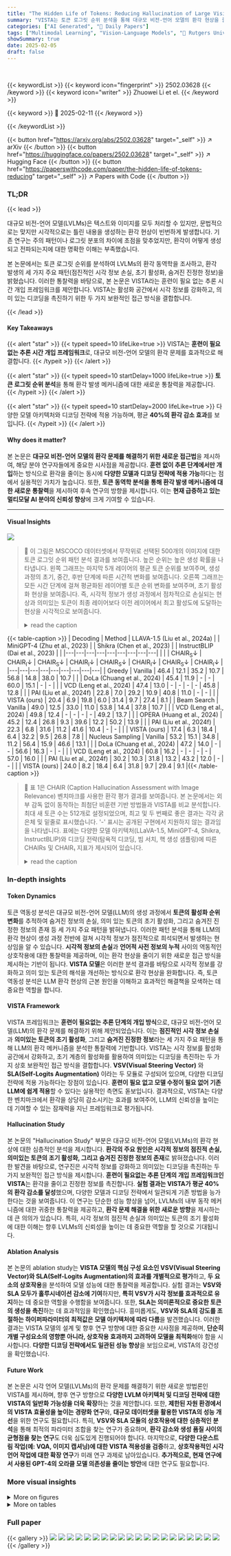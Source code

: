 ```yaml
---
title: "The Hidden Life of Tokens: Reducing Hallucination of Large Vision-Language Models via Visual Information Steering"
summary: "VISTA는 토큰 로그릿 순위 분석을 통해 대규모 비전-언어 모델의 환각 현상을 줄이는 훈련 없는 추론 시간 개입 프레임워크입니다."
categories: ["AI Generated", "🤗 Daily Papers"]
tags: ["Multimodal Learning", "Vision-Language Models", "🏢 Rutgers University",]
showSummary: true
date: 2025-02-05
draft: false
---
```


<br>

{{< keywordList >}}
{{< keyword icon="fingerprint" >}} 2502.03628 {{< /keyword >}}
{{< keyword icon="writer" >}} Zhuowei Li et el. {{< /keyword >}}
 
{{< keyword >}} 🤗 2025-02-11 {{< /keyword >}}
 
{{< /keywordList >}}

{{< button href="https://arxiv.org/abs/2502.03628" target="_self" >}}
↗ arXiv
{{< /button >}}
{{< button href="https://huggingface.co/papers/2502.03628" target="_self" >}}
↗ Hugging Face
{{< /button >}}
{{< button href="https://paperswithcode.com/paper/the-hidden-life-of-tokens-reducing" target="_self" >}}
↗ Papers with Code
{{< /button >}}




### TL;DR


{{< lead >}}

대규모 비전-언어 모델(LVLMs)은 텍스트와 이미지를 모두 처리할 수 있지만, 문법적으로는 맞지만 시각적으로는 틀린 내용을 생성하는 환각 현상이 빈번하게 발생합니다. 기존 연구는 주의 패턴이나 로그릿 분포의 차이에 초점을 맞추었지만, 환각이 어떻게 생성되고 전파되는지에 대한 명확한 이해는 부족했습니다.

본 논문에서는 토큰 로그릿 순위를 분석하여 LVLMs의 환각 동역학을 조사하고, 환각 발생의 세 가지 주요 패턴(점진적인 시각 정보 손실, 초기 활성화, 숨겨진 진정한 정보)을 밝혔습니다. 이러한 통찰력을 바탕으로, 본 논문은 VISTA라는 훈련이 필요 없는 추론 시간 개입 프레임워크를 제안합니다. VISTA는 활성화 공간에서 시각 정보를 강화하고, 의미 있는 디코딩을 촉진하기 위한 두 가지 보완적인 접근 방식을 결합합니다.

{{< /lead >}}


#### Key Takeaways

{{< alert "star" >}}
{{< typeit speed=10 lifeLike=true >}} VISTA는 **훈련이 필요 없는 추론 시간 개입 프레임워크**로, 대규모 비전-언어 모델의 환각 문제를 효과적으로 해결합니다. {{< /typeit >}}
{{< /alert >}}

{{< alert "star" >}}
{{< typeit speed=10 startDelay=1000 lifeLike=true >}} **토큰 로그릿 순위 분석**을 통해 환각 발생 메커니즘에 대한 새로운 통찰력을 제공합니다. {{< /typeit >}}
{{< /alert >}}

{{< alert "star" >}}
{{< typeit speed=10 startDelay=2000 lifeLike=true >}} 다양한 모델 아키텍처와 디코딩 전략에 적용 가능하며, 평균 **40%의 환각 감소 효과**를 보입니다. {{< /typeit >}}
{{< /alert >}}

#### Why does it matter?
본 논문은 **대규모 비전-언어 모델의 환각 문제를 해결하기 위한 새로운 접근법**을 제시하여, 해당 분야 연구자들에게 중요한 시사점을 제공합니다. **훈련 없이 추론 단계에서만 개입**하는 방식으로 환각을 줄이는 동시에 **다양한 모델과 디코딩 전략에 적용 가능**하다는 점에서 실용적인 가치가 높습니다. 또한, **토큰 동역학 분석을 통해 환각 발생 메커니즘에 대한 새로운 통찰력**을 제시하여 후속 연구의 방향을 제시합니다. 이는 **현재 급증하고 있는 멀티모달 AI 분야의 신뢰성 향상**에 크게 기여할 수 있습니다.

------
#### Visual Insights



![](https://arxiv.org/html/2502.03628/x3.png)

> 🔼 이 그림은 MSCOCO 데이터셋에서 무작위로 선택된 500개의 이미지에 대한 토큰 로그잇 순위 패턴 분석 결과를 보여줍니다.  높은 순위는 높은 생성 확률을 나타냅니다. 왼쪽 그래프는 마지막 5개 레이어의 평균 토큰 순위를 보여주며, 생성 과정의 초기, 중간, 후반 단계에 따른 시간적 변화를 보여줍니다. 오른쪽 그래프는 모든 시간 단계에 걸쳐 평균화된 레이어별 토큰 순위 변화를 보여주며, 초기 활성화 현상을 보여줍니다.  즉, 시각적 정보가 생성 과정에서 점차적으로 손실되는 현상과 의미있는 토큰이 최종 레이어보다 이전 레이어에서 최고 활성도에 도달하는 현상을 시각적으로 보여줍니다.
> <details>
> <summary>read the caption</summary>
> Figure 1: Analysis of token logits ranking patterns across 500 randomly selected images from MSCOCO dataset. Higher ranking indicates higher generation probability. Left: Average token ranking from the last five layers, showing temporal progression across early, mid, and late generation stages. Right: Layer-wise evolution of token rankings averaged across all time steps, demonstrating early-excitation phenomenon.
> </details>





{{< table-caption >}}
| Decoding | Method | LLAVA-1.5 (Liu et al., 2024a) |  | MiniGPT-4 (Zhu et al., 2023) |  | Shikra (Chen et al., 2023) |  | InstructBLIP (Dai et al., 2023) |  |
|---|---|---|---|---|---|---|---|---|
|  |  | CHAIR<sub>S</sub>↓ | CHAIR<sub>I</sub>↓ | CHAIR<sub>S</sub>↓ | CHAIR<sub>I</sub>↓ | CHAIR<sub>S</sub>↓ | CHAIR<sub>I</sub>↓ | CHAIR<sub>S</sub>↓ | CHAIR<sub>I</sub>↓ |
|---|---|---|---|---|---|---|---|---|
| Greedy | Vanilla | 46.4 | 12.1 | 35.2 | 10.7 | 56.8 | 14.8 | 38.0 | 10.7 |
|  | DoLa (Chuang et al., 2024) | 45.4 | 11.9 | - | - | 60.0 | 15.1 | - | - |
|  | VCD (Leng et al., 2024) | 47.4 | 13.0 | - | - | - | - | 45.8 | 12.8 |
|  | PAI (Liu et al., 2024f) | 22.8 | 7.0 | 29.2 | 10.9 | 40.8 | 11.0 | - | - |
|  | VISTA (ours) | 20.4 | 6.9 | 19.8 | 6.0 | 31.4 | 9.7 | 27.4 | 8.1 |
| Beam Search | Vanilla | 49.0 | 12.5 | 33.0 | 11.0 | 53.8 | 14.4 | 37.8 | 10.7 |
|  | VCD (Leng et al., 2024) | 49.8 | 12.4 | - | - | - | - | 49.2 | 13.7 |
|  | OPERA (Huang et al., 2024) | 45.2 | 12.4 | 26.8 | 9.3 | 39.6 | 12.2 | 50.2 | 13.9 |
|  | PAI (Liu et al., 2024f) | 22.3 | 6.8 | 31.6 | 11.2 | 41.6 | 10.4 | - | - |
|  | VISTA (ours) | 17.4 | 6.3 | 18.4 | 6.4 | 32.2 | 9.5 | 26.8 | 7.8 |
| Nucleus Sampling | Vanilla | 53.2 | 15.1 | 34.8 | 11.2 | 56.4 | 15.9 | 46.6 | 13.1 |
|  | DoLa (Chuang et al., 2024) | 47.2 | 14.0 | - | - | 56.6 | 16.3 | - | - |
|  | VCD (Leng et al., 2024) | 60.8 | 16.2 | - | - | - | - | 57.0 | 16.0 |
|  | PAI (Liu et al., 2024f) | 30.2 | 10.3 | 31.8 | 13.2 | 43.2 | 12.0 | - | - |
|  | VISTA (ours) | 24.0 | 8.2 | 18.4 | 6.4 | 31.8 | 9.7 | 29.4 | 9.1 |{{< /table-caption >}}

> 🔼 표 1은 CHAIR (Caption Hallucination Assessment with Image Relevance) 벤치마크를 사용한 환각 평가 결과를 보여줍니다.  본 논문에서는 외부 감독 없이 동작하는 최첨단 비훈련 기반 방법들과 VISTA를 비교 분석합니다. 최대 새 토큰 수는 512개로 설정되었으며, 최고 및 두 번째로 좋은 결과는 각각 굵은체 및 밑줄로 표시했습니다.  '-' 표시는 공개된 구현에서 지원하지 않는 결과임을 나타냅니다. 표에는 다양한 모델 아키텍처(LLaVA-1.5, MiniGPT-4, Shikra, InstructBLIP)와 디코딩 전략(탐욕적 디코딩, 빔 서치, 핵 생성 샘플링)에 따른 CHAIRs 및 CHAIR₁ 지표가 제시되어 있습니다.
> <details>
> <summary>read the caption</summary>
> Table 1: CHAIR hallucination evaluation results. We compare VISTA to state-of-the-art training-free methods that do not rely on external supervision. Maximum new token is set to 512. Best and second best results are bolded and underlined, respectively. “-” indicates the result is not supported by released implementation.
> </details>





### In-depth insights


#### Token Dynamics
토큰 역동성 분석은 대규모 비전-언어 모델(LLM)의 생성 과정에서 **토큰의 활성화 순위 변화**를 추적하여 숨겨진 정보의 손실, 의미 있는 토큰의 초기 활성화, 그리고 숨겨진 진정한 정보의 존재 등 세 가지 주요 패턴을 밝혀냅니다. 이러한 패턴 분석을 통해 LLM의 환각 현상이 생성 과정 전반에 걸쳐 시각적 정보가 점진적으로 희석되면서 발생하는 현상임을 알 수 있습니다. **시각적 정보의 손실**과 **언어적 사전 정보의 누적** 사이의 역동적인 상호작용에 대한 통찰력을 제공하며, 이는 환각 현상을 줄이기 위한 새로운 접근 방식을 제시하는 기반이 됩니다.  **VISTA 모델**은 이러한 분석 결과를 바탕으로 시각적 정보를 강화하고 의미 있는 토큰의 해석을 개선하는 방식으로 환각 현상을 완화합니다.  즉, 토큰 역동성 분석은 LLM 환각 현상의 근본 원인을 이해하고 효과적인 해결책을 모색하는 데 중요한 역할을 합니다.

#### VISTA Framework
VISTA 프레임워크는 **훈련이 필요없는 추론 단계의 개입 방식**으로, 대규모 비전-언어 모델(LLM)의 환각 문제를 해결하기 위해 제안되었습니다. 이는 **점진적인 시각 정보 손실**과 **의미있는 토큰의 초기 활성화**, 그리고 **숨겨진 진정한 정보**라는 세 가지 주요 패턴을 통해 LLM의 환각 메커니즘을 분석한 통찰력에 기반합니다.  VISTA는 시각 정보를 활성화 공간에서 강화하고, 초기 계층의 활성화를 활용하여 의미있는 디코딩을 촉진하는 두 가지 상호 보완적인 접근 방식을 결합합니다.  **VSV(Visual Steering Vector)** 와 **SLA(Self-Logits Augmentation)** 이라는 두 모듈로 구성되어 있으며, 다양한 디코딩 전략에 적용 가능하다는 장점이 있습니다.  **훈련이 필요 없고 모델 수정이 필요 없어 기존 LLM에 쉽게 적용**할 수 있다는 실용적인 측면도 돋보입니다.  결과적으로, VISTA는 다양한 벤치마크에서 환각을 상당히 감소시키는 효과를 보여주어, LLM의 신뢰성을 높이는 데 기여할 수 있는 잠재력을 지닌 프레임워크로 평가됩니다.

#### Hallucination Study
본 논문의 "Hallucination Study" 부분은 대규모 비전-언어 모델(LVLMs)의 환각 현상에 대한 심층적인 분석을 제시합니다. **환각의 주요 원인은 시각적 정보의 점진적 손실, 의미있는 토큰의 조기 활성화, 그리고 숨겨진 진정한 정보의 존재**로 밝혀졌습니다. 이러한 발견을 바탕으로, 연구진은 시각적 정보를 강화하고 의미있는 디코딩을 촉진하는 두 가지 보완적인 접근 방식을 제시합니다. **훈련이 필요없는 추론 단계의 개입 프레임워크인 VISTA**는 환각을 줄이고 진정한 정보를 촉진합니다.  **실험 결과는 VISTA가 평균 40%의 환각 감소를 달성**했으며, 다양한 모델과 디코딩 전략에서 일관되게 기존 방법을 능가한다는 것을 보여줍니다. 이 연구는 단순한 성능 향상을 넘어, LVLMs의 내부 동작 메커니즘에 대한 귀중한 통찰력을 제공하고, **환각 문제 해결을 위한 새로운 방향**을 제시하는 데 큰 의의가 있습니다. 특히, 시각 정보의 점진적 손실과 의미있는 토큰의 조기 활성화에 대한 이해는 향후 LVLMs의 신뢰성을 높이는 데 중요한 역할을 할 것으로 기대됩니다.

#### Ablation Analysis
본 논문의 ablation study는 **VISTA 모델의 핵심 구성 요소인 VSV(Visual Steering Vector)와 SLA(Self-Logits Augmentation)의 효과를 개별적으로 평가**하고, **두 요소의 상호작용**을 분석하여 모델 성능에 대한 통찰력을 제공합니다.  실험 결과는 **VSV와 SLA 모두가 홀루시네이션 감소에 기여**하지만, **특히 VSV가 시각 정보를 효과적으로 유지**하는 데 중요한 역할을 수행함을 보여줍니다.  또한, **SLA는 의미론적으로 중요한 토큰의 생성을 촉진**하는 데 효과적임을 확인했습니다.  흥미롭게도, **VSV와 SLA의 강도를 조절하는 하이퍼파라미터의 최적값은 모델 아키텍처에 따라 다름**을 발견했습니다.  이러한 결과는 VISTA 모델의 설계 및 향후 연구 방향에 대한 중요한 시사점을 제공하며, **단순히 개별 구성요소의 영향뿐 아니라, 상호작용 효과까지 고려하여 모델을 최적화**해야 함을 시사합니다.  **다양한 디코딩 전략에서도 일관된 성능 향상**을 보임으로써, VISTA의 강건성을 확인했습니다.

#### Future Work
본 논문은 시각 언어 모델(LVLMs)의 환각 문제를 해결하기 위한 새로운 방법론인 VISTA를 제시하며, 향후 연구 방향으로 **다양한 LVLM 아키텍처 및 디코딩 전략에 대한 VISTA의 일반화 가능성을 더욱 확장**하는 것을 제안합니다.  또한, **제한된 자원 환경에서의 VISTA 효율성을 높이는 경량화 연구**와, **대규모 데이터셋을 활용한 VISTA의 성능 개선**을 위한 연구도 필요합니다. 특히, **VSV와 SLA 모듈의 상호작용에 대한 심층적인 분석**을 통해 최적의 파라미터 조합을 찾는 연구가 중요하며, **환각 감소와 생성 품질 사이의 균형점을 찾는 연구**도 더욱 심도있게 진행되어야 합니다. 마지막으로, **다양한 다운스트림 작업(예: VQA, 이미지 캡셔닝)에 대한 VISTA 적용성을 검증**하고, **상호작용적인 시각 언어 작업에 대한 확장 연구**가 미래 연구 과제로 남아있습니다.  **추가적으로,  현재 연구에서 사용된 GPT-4의 오라클 모델 의존성을 줄이는 방안**에 대한 연구도 필요합니다.


### More visual insights

<details>
<summary>More on figures
</summary>


![](https://arxiv.org/html/2502.03628/x4.png)

> 🔼 그림 2는 모델의 레이어(세로축)와 생성 단계(가로축)에 걸쳐 토큰 순위의 변화를 보여주는 대표 이미지에 대한 토큰 순위 히트맵입니다. 어두운 색상은 더 높은 순위를 나타냅니다. 시각화는 점진적인 시각 정보 손실과 초기 활성화 현상을 모두 보여줍니다. 즉, 생성 과정에서 시각적으로 근거한 토큰은 점점 덜 선호되는 반면, 의미 있는 토큰은 최종 레이어보다 이전 레이어에서 최고 활성도에 도달합니다.
> <details>
> <summary>read the caption</summary>
> Figure 2: Token ranking heatmaps for a representative image, demonstrating the evolution of token rankings across model layers (vertical axis) and generation steps (horizontal axis). Darker colors indicate higher ranking. The visualization reveals both gradual visual information loss and early excitation phenomena.
> </details>



![](https://arxiv.org/html/2502.03628/x5.png)

> 🔼 그림 3은 제안된 VISTA 모델의 구조를 보여줍니다. VISTA는 두 가지 상호 보완적인 메커니즘을 도입합니다. 첫째, VSV(Visual Steering Vector)는 추론 단계에서 시각적 정보를 추출하고 강화하여 시각적 기반 정보의 점진적 손실을 방지합니다. 둘째, SLA(Self-Logits Augmentation)는 초기 레이어의 의미 정보를 활용하여 토큰 생성을 유도합니다. 그림에서는 설명을 위해 세 개의 개별 전방 패스를 보여주지만, 실제 구현에서는 이를 생략할 수 있습니다.
> <details>
> <summary>read the caption</summary>
> Figure 3: Architectural overview of VISTA. VISTA introduces two complementary mechanisms: VSV extracts and reinforces visual grounding information (Vssubscript𝑉𝑠V_{s}italic_V start_POSTSUBSCRIPT italic_s end_POSTSUBSCRIPT) at inference, and SLA leverages early-layer semantic information to guide token generation. Note: While three separate forward passes are shown for illustration purpose, they can be avoided in implementation.
> </details>



![](https://arxiv.org/html/2502.03628/x6.png)

> 🔼 그림 4는 MMHal-Bench 벤치마크에서 다양한 질문 범주에 대한 성능 비교를 보여줍니다.  각 범주는 특징(ATTR), 적대적 객체(ADV), 비교(COMP), 계산(COUNT), 공간 관계(SPAT), 환경 추론(ENV), 전체적 설명(HOL), 기타(OTHER)를 포함합니다.  각 점수는 GPT-4 평가 프로토콜을 사용하여 계산됩니다.  즉, 다양한 유형의 시각적 언어 이해 능력을 평가하는 벤치마크에서 VISTA 모델의 성능을 보여주는 그래프이며, 각 질문 유형에 따른 정확도를 나타냅니다.
> <details>
> <summary>read the caption</summary>
> Figure 4: Performance comparison on MMHal-Bench across different question categories: attributes (ATTR), adversarial objects (ADV), comparisons (COMP), counting (COUNT), spatial relations (SPAT), environmental inference (ENV), holistic descriptions (HOL), and others (OTHER). Scores are computed using GPT-4 evaluation protocol.
> </details>



![](https://arxiv.org/html/2502.03628/x7.png)

> 🔼 그림 5는 LLAVA-1.5 모델을 사용하여 그리디 디코딩과 VISTA 디코딩의 단계별 토큰 순위를 비교한 그래프입니다.  그리디 디코딩은 생성 과정에서 실제 이미지에 있는 개체(진짜 토큰)의 순위가 점차 낮아지고, 이미지에 없는 개체(환각 토큰)의 순위가 높아지는 경향을 보입니다. 반면 VISTA는 진짜 토큰의 순위를 높이고, 환각 토큰의 순위를 낮추어, 생성 과정에서의 환각을 줄이는 효과를 보여줍니다.  초기, 중간, 후기 단계별로 진짜 토큰과 환각 토큰의 평균 순위 변화를 시각적으로 보여줌으로써 VISTA의 효과를 명확히 제시합니다.
> <details>
> <summary>read the caption</summary>
> Figure 5: Cross-stage token ranking comparison between greedy and VISTA on LLAVA-1.5. VISTA effectively promotes the ranking of genuine tokens while depressing hallucination tokens.
> </details>



![](https://arxiv.org/html/2502.03628/x8.png)

> 🔼 이 그림은 Shikra 모델에서 VSV(Visual Steering Vector)의 강도(λ)와 SLA(Self-Logits Augmentation)의 혼합 비율(γ)을 변화시키면서 모델 성능에 미치는 영향을 보여주는 열 지도(ablation matrix)입니다. 색깔이 밝을수록 성능이 좋음을 나타냅니다. 빨간색 상자는 논문에서 사용된 매개변수 조합을 강조 표시합니다. F1 점수는 전체 생성 품질을 보여주는 지표로 포함되었습니다.  λ와 γ의 값을 바꿔가며 CHAIRs, CHAIR1, F1 점수의 변화를 보여주는 열 지도 세 개가 나란히 있습니다. 각 열 지도는 λ와 γ 값에 따른 성능 변화를 시각적으로 보여줍니다.
> <details>
> <summary>read the caption</summary>
> Figure 6: Ablation matrices for VSV strength (λ𝜆\lambdaitalic_λ) and SLA mixing ratio (γ𝛾\gammaitalic_γ) on Shikra. Brighter color signifies the better performance. Red boxes highlight the parameter combinations we used. F1 score is included to demonstrate the overall generation quality.
> </details>



![](https://arxiv.org/html/2502.03628/x9.png)

> 🔼 그림 7은 Shikra 모델에서 생성 과정 전반에 걸쳐 토큰 순위 변화를 보여줍니다.  세 가지 토큰 유형(숨겨진 진짜 토큰, 디코딩된 진짜 토큰, 환각 토큰)의 평균 순위가 생성 단계(초기, 중간, 후기)에 따라 어떻게 변하는지 시각적으로 나타냅니다. 이를 통해 시간에 따른 시각 정보 손실, 의미 있는 토큰의 초기 활성화, 그리고 최종적으로 디코딩되지 않더라도 상대적으로 높은 순위를 유지하는 숨겨진 진짜 토큰의 패턴을 확인할 수 있습니다.
> <details>
> <summary>read the caption</summary>
> Figure 7: Cross-stage token ranking on Shikra.
> </details>



![](https://arxiv.org/html/2502.03628/x10.png)

> 🔼 그림 8은 Shikra 모델에서 각 계층별 토큰 순위를 보여줍니다.  x축은 모델의 계층(Layer)을 나타내고, y축은 평균 토큰 순위(Average Token Rank)를 나타냅니다.  세 가지 유형의 토큰(Hidden Genuine Tokens, Decoded Genuine Tokens, Hallucinated Tokens)에 대한 계층별 순위 변화를 시각적으로 보여주어, 모델이 생성 과정에서 시각 정보를 어떻게 처리하는지에 대한 통찰력을 제공합니다.  특히, 시각적으로 근거가 있는 토큰의 순위 변화와, 생성된 텍스트에 포함되지 않은 시각 정보 토큰의 순위를 통해, 모델의 환각 현상을 이해하는 데 도움이 됩니다.
> <details>
> <summary>read the caption</summary>
> Figure 8: Layer-wise token rankings on Shikra.
> </details>



![](https://arxiv.org/html/2502.03628/x11.png)

> 🔼 이 그림은 Shikra 모델을 사용하여 그리디 디코딩과 VISTA(그리디 기반)의 토큰 순위를 단계별로 비교한 것입니다.  VISTA는 생성 과정 전반에 걸쳐 진짜 토큰의 순위를 효과적으로 높이고, 환각 토큰의 순위는 낮추는 것을 보여줍니다.  즉, 그림은 모델이 이미지에 실제로 존재하는 개체를 나타내는 단어들을 더 높은 확률로 선택하고 이미지에 없는 개체를 나타내는 단어들을 덜 선택하도록 VISTA가 효과적으로 개선함을 시각적으로 보여줍니다.  그래프는 시간 경과에 따른 각 토큰 유형(숨겨진 진짜 토큰, 디코딩된 진짜 토큰, 환각 토큰)의 평균 순위 변화를 보여줍니다.
> <details>
> <summary>read the caption</summary>
> Figure 9: Cross-stage token ranking comparison between greedy and VISTA (greedy-based) on Shikra. VISTA effectively promotes the ranking of genuine tokens while depressing hallucination tokens.
> </details>



![](https://arxiv.org/html/2502.03628/x12.png)

> 🔼 그림 10은 MMHal-Bench 벤치마크를 사용한 빔 서치 디코딩 전략에 대한 성능 비교 결과를 보여줍니다.  각 그래프는 네 가지 모델(LLaVA-1.5, MiniGPT-4, Shikra, InstructBLIP)의 8가지 질문 유형(속성, 적대적 개체, 비교, 계산, 공간 관계, 환경 추론, 전체 설명, 기타)에 대한 성능을 다각형으로 나타냅니다.  각 꼭짓점은 특정 질문 유형에 대한 성능 점수를 나타내고, 다각형의 크기는 전반적인 성능을 반영합니다.  Vanilla, PAI, VISTA 세 가지 방법의 성능을 비교하여 VISTA가 다른 방법들에 비해 대부분의 질문 유형에서 더 높은 성능을 보임을 보여줍니다.
> <details>
> <summary>read the caption</summary>
> Figure 10: Performance comparison on MMHal-Bench using beam search.
> </details>



![](https://arxiv.org/html/2502.03628/x13.png)

> 🔼 그림 11은 MMHal-Bench 벤치마크에서 nucleus sampling 디코딩 전략을 사용하여 다양한 모델들의 성능을 비교한 결과를 보여줍니다.  각 모델의 능력을 평가하기 위해 8가지 질문 유형(속성, 대립 객체, 비교, 개수 세기, 공간 관계, 환경 추론, 전체 설명, 기타)을 사용했습니다.  각 질문 유형에 대한 성능 점수는 GPT-4를 사용하여 계산되었으며, 차트는 각 모델의 강점과 약점을 시각적으로 보여줍니다. VISTA 모델이 다른 모델들에 비해 전반적으로 더 나은 성능을 보이는 것을 알 수 있습니다.
> <details>
> <summary>read the caption</summary>
> Figure 11: Performance comparison on MMHal-Bench using nucleus sampling.
> </details>



![](https://arxiv.org/html/2502.03628/x14.png)

> 🔼 그림 12는 MiniGPT-4 모델에 대한 VSV 강도(λ)와 SLA 혼합 비율(γ)에 대한 ablation matrix를 보여줍니다. 색이 밝을수록 성능이 좋음을 나타내며, 빨간색 상자는 표 1에서 사용된 매개변수 조합을 강조 표시합니다. F1 점수는 전반적인 생성 품질을 나타냅니다. 이 그림은 VSV 강도와 SLA 혼합 비율을 변경했을 때 MiniGPT-4의 성능에 어떤 영향을 미치는지 보여주는 실험 결과를 시각적으로 보여줍니다. 각 매개변수 조합에 따른 CHAIRs, CHAIR₁, 그리고 F1 점수의 변화를 색상으로 표현하여 직관적으로 이해할 수 있도록 합니다.  빨간색 상자는 논문의 표 1에서 사용된 최적의 매개변수 조합을 나타내어, 본 연구의 주요 결과를 뒷받침하는 증거로 활용됩니다.
> <details>
> <summary>read the caption</summary>
> Figure 12: Ablation matrices for VSV strength (λ𝜆\lambdaitalic_λ) and SLA mixing ratio (γ𝛾\gammaitalic_γ) on MiniGPT-4. Brighter color signifies the better performance, and red boxes highlight the parameter combinations used in Table 1. F1 score is included to indicate the overall generation quality.
> </details>



![](https://arxiv.org/html/2502.03628/x15.png)

> 🔼 그림 13은 LLAVA-1.5 모델에 대한 VSV 강도(λ)와 SLA 혼합 비율(γ)에 대한 ablation matrix를 보여줍니다. 더 밝은 색상은 더 나은 성능을 나타내며, 빨간색 상자는 표 1에서 사용된 매개변수 조합을 강조 표시합니다. F1 점수는 전반적인 생성 품질을 나타냅니다. 이 그림은 VSV 강도와 SLA 혼합 비율을 변경했을 때, LLAVA-1.5 모델의 성능 변화를 시각적으로 보여줍니다. 밝은 색일수록 성능이 좋다는 것을 나타내며, 표 1에서 사용된 매개변수 조합은 빨간색 상자로 표시되어 있습니다. F1 점수는 추가적인 성능 지표로 포함되어 있습니다.
> <details>
> <summary>read the caption</summary>
> Figure 13: Ablation matrices for VSV strength (λ𝜆\lambdaitalic_λ) and SLA mixing ratio (γ𝛾\gammaitalic_γ) on LLAVA-1.5. Brighter color signifies the better performance, and red boxes highlight the parameter combinations used in Table 1. F1 score is included to indicate the overall generation quality.
> </details>



![](https://arxiv.org/html/2502.03628/x16.png)

> 🔼 그림 14는 InstructBLIP 모델에 대한 VSV 강도(λ)와 SLA 혼합 비율(γ)에 대한 ablation matrix를 보여줍니다. 더 밝은 색상은 더 나은 성능을 나타내며, 빨간색 상자는 표 1에서 사용된 매개변수 조합을 강조 표시합니다. F1 점수는 전반적인 생성 품질을 나타냅니다. 이 그림은 VSV 강도와 SLA 혼합 비율이 InstructBLIP 모델의 성능에 미치는 영향을 시각적으로 보여주는 ablation 연구의 결과를 보여줍니다.  각 매개변수의 최적 값을 찾는 데 도움이 되는 시각적 도구를 제공합니다. 밝은 색상은 성능이 우수함을, 어두운 색상은 성능이 저조함을 나타냅니다.
> <details>
> <summary>read the caption</summary>
> Figure 14: Ablation matrices for VSV strength (λ𝜆\lambdaitalic_λ) and SLA mixing ratio (γ𝛾\gammaitalic_γ) on InstructBLIP. Brighter color signifies the better performance, and red boxes highlight the parameter combinations used in Table 1. F1 score is included to indicate the overall generation quality.
> </details>



![](https://arxiv.org/html/2502.03628/x17.png)

> 🔼 그림 15는 LLAVA-1.5 모델에 대한 사례 연구입니다.  LLAVA-1.5 모델을 사용하여 생성된 캡션과 실제 이미지 간의 차이를 보여줍니다. 왼쪽 열은 기존 방법(Greedy, Beam Search, Nucleus Sampling)으로 생성된 캡션이며, 오른쪽 열은 VISTA를 적용하여 생성된 캡션입니다.  각 이미지에 대해 기존 방법으로 생성된 캡션은 시각적으로 부정확하거나(hallucination) 실제 이미지와 일치하지 않는 부분이 있습니다. 반면, VISTA를 적용한 경우 시각적 정보를 더 잘 반영하고 실제 이미지와 더 일치하는 캡션을 생성하는 것을 보여줍니다.  이를 통해 VISTA가 시각 정보를 더 잘 활용하여 hallucination을 줄이는 효과를 시각적으로 보여줍니다.
> <details>
> <summary>read the caption</summary>
> Figure 15: Case study for LLAVA-1.5.
> </details>



![](https://arxiv.org/html/2502.03628/x18.png)

> 🔼 MiniGPT-4 모델의 환각 현상을 보여주는 사례 연구입니다.  이 그림은  기존의 텍스트 생성 방식(Greedy)과 VISTA(Visual Information Steering with Token-logit Augmentation) 방식의 결과를 비교하여 보여줍니다.  두 가지 방식 모두 이미지에 대한 설명을 생성하지만,  Greedy 방식은 이미지에 없는 내용을 생성하는 환각(hallucination) 현상을 보이고, VISTA 방식은 이미지에 있는 내용을 더 정확하게 반영하는 결과를 보여줍니다.  그림은 각각의 텍스트 생성 결과와 함께 원본 이미지를 보여주어  두 모델의 차이를 명확하게 보여주도록 디자인되었습니다.  이를 통해 VISTA 방식이 환각을 줄이고 이미지 내용을 더욱 정확하게 반영하는 데 효과적임을 시각적으로 보여줍니다.
> <details>
> <summary>read the caption</summary>
> Figure 16: Case study for MiniGPT-4.
> </details>



![](https://arxiv.org/html/2502.03628/x19.png)

> 🔼 그림 17은 Shikra 모델에 대한 사례 연구입니다.  Shikra 모델이 생성한 캡션과 실제 이미지 간의 차이를 보여주는 두 개의 예시가 제시되어 있습니다.  각 예시는 Shikra 모델이 생성한 캡션과 실제 이미지를 비교하여, 모델이 얼마나 정확하게 이미지 내용을 묘사하고 있는지를 보여줍니다.  이를 통해 Shikra 모델의 한계와 강점을 파악할 수 있습니다.  첫 번째 예시는 어린 두 소녀가 식탁에 앉아 도넛을 먹는 장면을 보여주고 있으며, 두 번째 예시는 눈 덮인 산에서 스키를 타는 사람을 보여주고 있습니다.  두 예시 모두 Shikra 모델이 생성한 캡션이 이미지 내용을 부분적으로만 묘사하거나, 또는 실제 이미지에는 없는 내용을 포함하는 등의 오류를 보여줍니다.
> <details>
> <summary>read the caption</summary>
> Figure 17: Case study for Shikra.
> </details>



</details>




<details>
<summary>More on tables
</summary>


{{< table-caption >}}
| Decoding | Method | LLAVA-1.5 (Liu et al., 2024a) |  | MiniGPT-4 (Zhu et al., 2023) |  | Shikra (Chen et al., 2023) |  | InstructBLIP (Dai et al., 2023) |  |
|---|---|---|---|---|---|---|---|---|---|
|  | Avg. Accuracy ↑ | Avg. F1 ↑ | Avg. Accuracy ↑ | Avg. F1 ↑ | Avg. Accuracy ↑ | Avg. F1 ↑ | Avg. Accuracy ↑ | Avg. F1 ↑ |
|---|---|---|---|---|---|---|---|---|---|
| Greedy | Vanilla | 84.79 | 85.61 | 76.76 | 76.82 | 81.32 | 82.01 | 84.36 | 84.64 |
|  | DoLa (Chuang et al., 2024) | 84.92 | 85.67 | - | - | 81.13 | 81.94 | - | - |
|  | VCD (Leng et al., 2024) | 84.80 | 85.65 | - | - | - | - | 84.81 | 85.28 |
|  | PAI (Liu et al., 2024f) | 85.85 | 86.08 | 75.64 | 77.57 | 81.30 | 80.81 | - | - |
|  | VISTA (ours) | 86.15 | 86.29 | 77.06 | 77.80 | 82.44 | 82.47 | 84.87 | 84.95 |
| Beam Search | Vanilla | 85.45 | 84.93 | 73.68 | 72.40 | 81.73 | 82.10 | 84.38 | 83.71 |
|  | VCD (Leng et al., 2024) | 85.85 | 85.90 | - | - | - | - | 84.90 | 84.43 |
|  | OPERA (Huang et al., 2024) | 85.68 | 85.83 | 74.81 | 75.42 | 82.18 | 82.49 | 85.31 | 85.51 |
|  | PAI (Liu et al., 2024f) | 86.27 | 85.91 | 73.83 | 74.63 | 81.90 | 81.08 | - | - |
|  | VISTA (ours) | 85.83 | 85.95 | 75.96 | 77.17 | 82.54 | 82.52 | 85.78 | 85.74 |
| Nucleus Sampling | Vanilla | 81.26 | 82.40 | 60.56 | 62.04 | 78.94 | 80.18 | 78.83 | 79.74 |
|  | DoLa (Chuang et al., 2024) | 81.20 | 82.44 | - | - | 79.49 | 80.72 | - | - |
|  | VCD (Leng et al., 2024) | 81.08 | 82.22 | - | - | - | - | 79.61 | 80.43 |
|  | PAI (Liu et al., 2024f) | 81.92 | 83.16 | 61.26 | 63.40 | 79.25 | 79.87 | - | - |
|  | VISTA (ours) | 85.35 | 85.54 | 66.96 | 68.05 | 81.01 | 81.15 | 83.11 | 83.27 |{{< /table-caption >}}
> 🔼 표 2는 네 개의 거대 비전-언어 모델(LLM)에 대한 POPE 벤치마크 평가 결과를 보여줍니다. 무작위, 흔한, 그리고 적대적 객체 분할에 대해 평균 정확도와 F1 점수가 계산되어 제시됩니다. 최고 및 두 번째로 좋은 결과는 각각 굵은체 및 밑줄로 표시됩니다.
> <details>
> <summary>read the caption</summary>
> Table 2: Evaluation results on POPE benchmark across four LVLMs. Results show averaged accuracy and F1 scores computed across random, popular, and adversarial object splits. Best and second best results are bolded and underlined, respectively.
> </details>

{{< table-caption >}}
| Decoding | Method | LLAVA-1.5 | MiniGPT-4 | Shikra | InstructBLIP |
|---|---|---|---|---|---| 
| Greedy | Vanilla | 1752.35 | 969.93 | 1101.50 | 1355.25 |
|  | **VISTA** | **1771.87** | **1041.66** | **1256.22** | **1364.05** |
| Beam | Vanilla | 1749.57 | 869.74 | 1223.44 | 1357.02 |
|  | **VISTA** | **1763.15** | **1062.48** | **1323.25** | **1366.57** |
| Nucleus | Vanilla | 1625.22 | 845.30 | 1069.60 | 1397.71 |
|  | **VISTA** | **1738.56** | **1069.37** | **1254.31** | **1447.36** |{{< /table-caption >}}
> 🔼 표 3은 MME(Multimodal Hallucination Bench)의 전체 평가 세트에 대한 전반적인 성능 점수를 보여줍니다. 점수가 높을수록 지각, 추론 및 지식 기반 작업 전반에 걸쳐 더 나은 일반적인 기능을 나타냅니다.  이 표는 다양한 모델 아키텍처와 디코딩 전략에서 VISTA가  일반적인 다중 모드 언어 모델 성능에 미치는 영향을 평가하는 데 사용되었습니다.
> <details>
> <summary>read the caption</summary>
> Table 3: Overall performance scores on MME full evaluation set. Higher scores indicate better general capability across perception, reasoning, and knowledge-based tasks.
> </details>

{{< table-caption >}}
| γ | 31-31 | 30-31 | 29-31 | 28-31 | 27-31 |
|---|---|---|---|---|---| 
| 0.1 | 48.2, 13.9, 76.2 | 48.6, 12.7, 77.7 | 46.8, 12.6, 77.4 | 46.2, 12.2, 74.4 | 45.8, 11.3, 77.6 |
| 0.2 | 56.6, 16.4, 75.3 | 49.4, 14.4, 76.5 | 47.4, 12.7, 77.3 | 46.8, 12.1, 77.7 | 43.2, 11.7, 77.6 |
| 0.3 | 62.0, 18.8, 72.9 | 55.4, 15.7, 75.9 | 49.2, 14.2, 76.5 | **42.8**, **11.3**, **78.4** |  |
| 0.4 | 61.2, 18.2, 73.3 | 57.6, 15.7, 75.3 | 52.6, 14.5, 76.1 | 46.6, 12.3, 77.2 |  |
{{< /table-caption >}}
> 🔼 표 4는 SLA 성능에 대한 윈도우 크기의 영향을 보여줍니다.  레이어 범위(X-31)는 로짓 증강에 사용된 레이어의 범위를 나타내며, X는 27에서 31까지 변합니다.  Cs와 Ci는 각각 CHAIRS와 CHAIRI 지표를 나타냅니다.  즉, 이 표는 SLA(Self-Logits Augmentation) 모듈에서 사용되는 레이어의 개수를 변경했을 때,  hallucination 측정 지표인 CHAIRS와 CHAIRI, 그리고 전체 성능을 나타내는 F1 스코어가 어떻게 달라지는지 보여주는 실험 결과를 담고 있습니다.  윈도우 크기가 커질수록(즉, 더 많은 레이어를 사용할수록)  성능이 어떻게 변하는지 확인할 수 있습니다.
> <details>
> <summary>read the caption</summary>
> Table 4: Impact of window size on SLA performance. Layer ranges (X-31) indicate the span of layers used for logit augmentation, where X varies from 27 to 31. CSS{}_{\text{S}}start_FLOATSUBSCRIPT S end_FLOATSUBSCRIPT and CII{}_{\text{I}}start_FLOATSUBSCRIPT I end_FLOATSUBSCRIPT denote CHAIRSS{}_{\text{S}}start_FLOATSUBSCRIPT S end_FLOATSUBSCRIPT and CHAIRII{}_{\text{I}}start_FLOATSUBSCRIPT I end_FLOATSUBSCRIPT metrics, respectively.
> </details>

{{< table-caption >}}
| Methods | Greedy | VCD | PAI | VISTA (ours) |
|---|---|---|---|---|
| Latency (ms/token) ↓ | 28.54 (× 1.0) | 58.34 (× 2.04) | 57.78 (× 2.02) | **36.32 (× 1.27)** |
| Throughput (token/s) ↑ | 35.04 (× 1.0) | 17.14 (× 0.49) | 17.31 (× 0.49) | **27.53 (× 0.79)** |{{< /table-caption >}}
> 🔼 표 5는 LLAVA-1.5 모델을 사용하여 탐색적 디코딩 전략을 기준으로 처리량과 지연 시간을 측정한 결과를 보여줍니다.  구체적으로, 탐색적 디코딩(greedy decoding) 방식을 기준으로 설정하고, VISTA를 포함한 다른 방법들의 처리량과 지연 시간을 비교하여, VISTA의 효율성을 보여줍니다.  단위는 token/s (토큰/초)와 ms/token (밀리초/토큰)으로 표시됩니다.
> <details>
> <summary>read the caption</summary>
> Table 5: Measure of throughput and latency on LLAVA-1.5. Greedy decoding strategy is applied and listed as baseline.
> </details>

{{< table-caption >}}
| GPT-4o Prompt | 
|---|---| 
| You are a vision-language evaluator. Given an image and an AI-generated description, perform the following tasks: | 
| 1. List clearly visible contents in the image that are not mentioned in the description. | 
| 2. List hallucinated contents in the description that are not present in the image. | 
| 3. List contents accurately described in the description that match the image. | 
| For each task, include objects, object properties (e.g., color, count, position), and relationships between objects. You must answer each content with a single word, separating different contents by commas. If no contents apply, write ”None”. Make sure there is no overlapping words between three tasks. | 
| Answer 1: [Missing contents] | 
| Answer 2: [Hallucinated contents] | 
| Answer 3: [Accurate contents] |{{< /table-caption >}}
> 🔼 이 표는 GPT-4o 프롬프트의 내용을 보여줍니다. 이 프롬프트는 이미지와 AI가 생성한 캡션을 입력받아, 캡션에 언급되지 않은 실제 이미지의 내용, 이미지에 없는 캡션의 내용, 이미지와 일치하는 캡션의 내용을 나열하도록 설계되었습니다. 각 항목에 대해서는 객체, 객체 속성(색상, 개수, 위치 등), 객체 간의 관계를 포함하여 상세히 기술해야 하며, 중복되는 단어는 없어야 합니다. 만약 해당하는 내용이 없으면 'None'이라고 답변하도록 되어 있습니다.
> <details>
> <summary>read the caption</summary>
> Table 6: The prompt used for GPT-4o to identify genuine and hallucinated words.
> </details>

</details>




### Full paper

{{< gallery >}}
<img src="paper_images/1.png" class="grid-w50 md:grid-w33 xl:grid-w25" />
<img src="paper_images/2.png" class="grid-w50 md:grid-w33 xl:grid-w25" />
<img src="paper_images/3.png" class="grid-w50 md:grid-w33 xl:grid-w25" />
<img src="paper_images/4.png" class="grid-w50 md:grid-w33 xl:grid-w25" />
<img src="paper_images/5.png" class="grid-w50 md:grid-w33 xl:grid-w25" />
<img src="paper_images/6.png" class="grid-w50 md:grid-w33 xl:grid-w25" />
<img src="paper_images/7.png" class="grid-w50 md:grid-w33 xl:grid-w25" />
<img src="paper_images/8.png" class="grid-w50 md:grid-w33 xl:grid-w25" />
<img src="paper_images/9.png" class="grid-w50 md:grid-w33 xl:grid-w25" />
<img src="paper_images/10.png" class="grid-w50 md:grid-w33 xl:grid-w25" />
<img src="paper_images/11.png" class="grid-w50 md:grid-w33 xl:grid-w25" />
<img src="paper_images/12.png" class="grid-w50 md:grid-w33 xl:grid-w25" />
<img src="paper_images/13.png" class="grid-w50 md:grid-w33 xl:grid-w25" />
<img src="paper_images/14.png" class="grid-w50 md:grid-w33 xl:grid-w25" />
<img src="paper_images/15.png" class="grid-w50 md:grid-w33 xl:grid-w25" />
<img src="paper_images/16.png" class="grid-w50 md:grid-w33 xl:grid-w25" />
<img src="paper_images/17.png" class="grid-w50 md:grid-w33 xl:grid-w25" />
<img src="paper_images/18.png" class="grid-w50 md:grid-w33 xl:grid-w25" />
<img src="paper_images/19.png" class="grid-w50 md:grid-w33 xl:grid-w25" />
<img src="paper_images/20.png" class="grid-w50 md:grid-w33 xl:grid-w25" />
{{< /gallery >}}